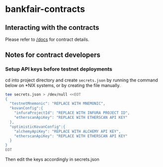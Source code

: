 # bankfair-contracts

## Interacting with the contracts
Please refer to [/docs](/docs) for contract details.

## Notes for contract developers

### Setup API keys before testnet deployments
cd into project directory and create ```secrets.json``` by running the command below on *NIX systems, or by creating the file manually.

```sh
tee secrets.json > /dev/null <<EOT
{
  "testnetMnemonic": "REPLACE WITH MNEMONIC",
  "kovanConfig":{
    "infuraProjectId": "REPLACE WITH INFURA PROJECT ID",
    "etherscanApiKey": "REPLACE WITH ETHERSCAN API KEY"
  },
  "optimisticKovanConfig":{
    "alchemyApiKey": "REPLACE WITH ALCHEMY API KEY",
    "etherscanApiKey": "REPLACE WITH ETHERSCAN API KEY"
  }
}
EOT
```

Then edit the keys accordingly in secrets.json
